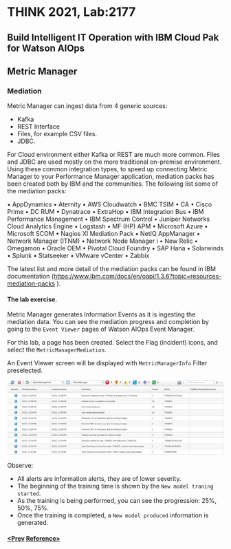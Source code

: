# THINK 2021, Lab:2177
## Build Intelligent IT Operation with IBM Cloud Pak for Watson AIOps
## Metric Manager
### Mediation

Metric Manager can ingest data from 4 generic sources:
-	Kafka 
-	REST Interface
-	Files, for example CSV files.
-	JDBC.

For Cloud environment either Kafka or REST are much more common.  Files and JDBC are used mostly on the more traditional on-premise environment.
Using these common integration types, to speed up connecting Metric Manager to your Performance Manager application, mediation packs has been created both by IBM and the communities.  The following list some of the mediation packs: 

•	AppDynamics
•	Aternity
•	AWS Cloudwatch
•	BMC TSIM
•	CA 
•	Cisco Prime 
•	DC RUM
•	Dynatrace
•	ExtraHop
•	IBM Integration Bus
•	IBM Performance Management
•	IBM Spectrum Control
•	Juniper Networks Cloud Analytics Engine
•	Logstash
•	MF (HP) APM
•	Microsoft Azure
•	Microsoft SCOM
•	Nagios XI Mediation Pack
•	NetIQ AppManager
•	Network Manager (ITNM)
•	Network Node Manager i
•	New Relic
•	Omegamon
•	Oracle OEM
•	Pivotal Cloud Foundry
•	SAP Hana
•	Solarwinds
•	Splunk
•	Statseeker
•	VMware vCenter
•	Zabbix

The latest list and more detail of the mediation packs can be found in IBM documentation (https://www.ibm.com/docs/en/oapi/1.3.6?topic=resources-mediation-packs ).

#### The lab exercise.

Metric Manager generates Information Events as it is ingesting the mediation data. You can see the mediation progress and completion by going to the `Event Viewer` pages of Watson AIOps Event Manager.

For this lab, a page has been created. Select the Flag (incident) icons, and select the `MetricManagerMediation`.

An Event Viewer screen will be displayed with `MetricManagerInfo` Filter preselected.  

<img src="./images/mediation_2.png" alt="Watson AIOps Metric Manager" width="900" align="center"/>
<br>

Observe:

- All alerts are information alerts, they are of lower severity.
- The beginning of the training time is shown by the `New model traning started`.
- As the training is being performed, you can see the progression: 25%, 50%, 75%.
- Once the training is completed, a `New model produced` information is generated.


#### [<Prev](../uc4)                                         [Reference>](../ref/)

